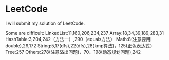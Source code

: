 # LeetCode

I will submit my solution of LeetCode.

Some  are difficult:
LinkedList:11,160,206,234,237
Array:18,34,39,189,283,31
HashTable:3,204,242（方法一）,290（equals方法）
Math:8(注意要用double),29,172
String:5,17(dfs),22(dfs),28(kmp算法)，125(正色表达式)
Tree:257
Others:278(注意溢出问题)，70、198(动态规划问题),242
